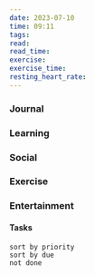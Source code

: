 ```yaml
---
date: 2023-07-10
time: 09:11
tags: 
read:
read_time:
exercise:
exercise_time:
resting_heart_rate: 
---
```


### Journal

### Learning

### Social

### Exercise

### Entertainment

#### Tasks












```tasks
sort by priority
sort by due
not done
```